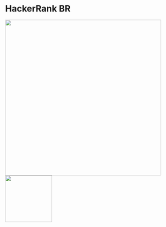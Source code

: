 # **HackerRank BR**

<!-- ![](https://upload.wikimedia.org/wikipedia/commons/6/65/HackerRank_logo.png) -->
<img width="500px" src="https://d3keuzeb2crhkn.cloudfront.net/hackerrank/assets/styleguide/logo_wordmark-f5c5eb61ab0a154c3ed9eda24d0b9e31.svg" />

<img align="left" width="150px" src="https://imagepng.org/wp-content/uploads/2017/04/bandeira-do-brasil.png"/>
